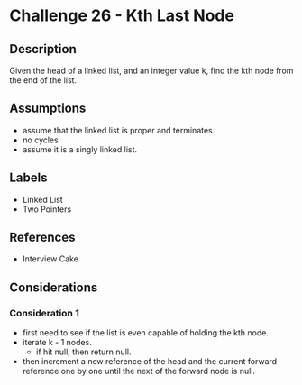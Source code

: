 # Challenge 26 - Kth Last Node
## Description
>
Given the head of a linked list, and an integer value k, find the kth node from the end of the list.

## Assumptions
- assume that the linked list is proper and terminates.
- no cycles
- assume it is a singly linked list.

## Labels
- Linked List
- Two Pointers

## References
- Interview Cake

## Considerations
### Consideration 1
- first need to see if the list is even capable of holding the kth node.
- iterate k - 1 nodes.
  - if hit null, then return null.
- then increment a new reference of the head and the current forward reference one by one until the next of the forward node is null.